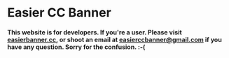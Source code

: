 # Easier CC Banner
#### This website is for developers. If you're a user. Please visit [easierbanner.cc](http://easierbanner.cc), or shoot an email at [easierccbanner@gmail.com](mailto:easierccbanner@gmail.com) if you have any question. Sorry for the confusion. :-(
